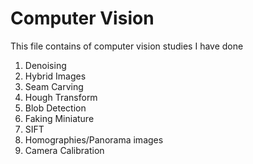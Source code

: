 # Computer Vision
This file contains of computer vision studies I have done
1. Denoising
2. Hybrid Images
3. Seam Carving
4. Hough Transform
5. Blob Detection
6. Faking Miniature
7. SIFT
8. Homographies/Panorama images
9. Camera Calibration 
